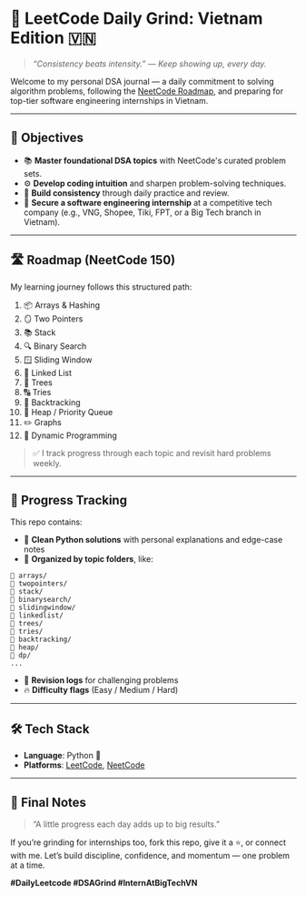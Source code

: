 # 🧠 LeetCode Daily Grind: Vietnam Edition 🇻🇳  
> _“Consistency beats intensity.” — Keep showing up, every day._

Welcome to my personal DSA journal — a daily commitment to solving algorithm problems, following the [NeetCode Roadmap](https://neetcode.io/), and preparing for top-tier software engineering internships in Vietnam.

---

## 🎯 Objectives

- 📚 **Master foundational DSA topics** with NeetCode's curated problem sets.
- ⚙️ **Develop coding intuition** and sharpen problem-solving techniques.
- 🔁 **Build consistency** through daily practice and review.
- 💼 **Secure a software engineering internship** at a competitive tech company (e.g., VNG, Shopee, Tiki, FPT, or a Big Tech branch in Vietnam).

---

## 🛣️ Roadmap (NeetCode 150)

My learning journey follows this structured path:

1. 📦 Arrays & Hashing  
2. 🪞 Two Pointers  
3. 📚 Stack  
4. 🔍 Binary Search  
5. 🪟 Sliding Window  
6. 🔗 Linked List  
7. 🌳 Trees  
8. 🔠 Tries  
9. 🧩 Backtracking  
10. 🛞 Heap / Priority Queue  
11. ✏️ Graphs  
12. 🔁 Dynamic Programming

> ✅ I track progress through each topic and revisit hard problems weekly.

---

## 📅 Progress Tracking

This repo contains:

- 🧠 **Clean Python solutions** with personal explanations and edge-case notes  
- 📂 **Organized by topic folders**, like:

```
📁 arrays/
📁 twopointers/
📁 stack/
📁 binarysearch/
📁 slidingwindow/
📁 linkedlist/
📁 trees/
📁 tries/
📁 backtracking/
📁 heap/
📁 dp/
...
```

- 🔁 **Revision logs** for challenging problems  
- 🔥 **Difficulty flags** (Easy / Medium / Hard)

---

## 🛠️ Tech Stack

- **Language**: Python 🐍  
- **Platforms**: [LeetCode](https://leetcode.com/), [NeetCode](https://neetcode.io/)

---

## 🏁 Final Notes

> “A little progress each day adds up to big results.”

If you’re grinding for internships too, fork this repo, give it a ⭐, or connect with me. Let’s build discipline, confidence, and momentum — one problem at a time.

**#DailyLeetcode #DSAGrind #InternAtBigTechVN**
